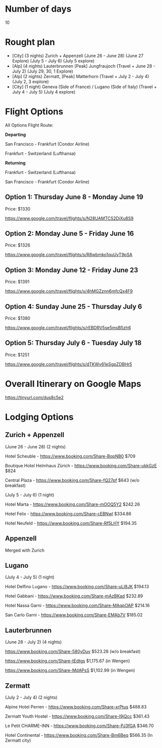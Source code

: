 # Number of days

10

# Rought plan

- [City] (3 nights) Zurich + Appenzell (June 26 - June 28) (June 27 Explore) (July 5 - July 6) (July 5 explore)
- [Alp] (4 nights) Lauterbrunnen [Peak] Jungfraujoch (Travel + June 28 - July 2) (July 29, 30, 1 Explore)
- [Alp] (2 nights) Zermatt, [Peak] Matterhorn (Travel + July 2 - July 4) (July 2, 3 explore)
- [City] (1 night) Geneva (Side of France) / Lugano (Side of Italy) (Travel + July 4 - July 5) (July 4 explore)

# Flight Options

All Options Flight Route:

**Departing**

San Francisco - Frankfurt (Condor Airline)

Frankfurt - Switzerland (Lufthansa)

**Returning**

Frankfurt - Switzerland (Lufthansa)

San Francisco - Frankfurt (Condor Airline)

## Option 1: Thursday June 8 - Monday June 19

Price: $1330

https://www.google.com/travel/flights/s/N28UAMTCS2DiXu8S9

## Option 2: Monday June 5 - Friday June 16

Price: $1326

https://www.google.com/travel/flights/s/R8wbmko1quUvT9pSA

## Option 3: Monday June 12 - Friday June 23

Price: $1391

https://www.google.com/travel/flights/s/4hMGZznn6mfcQx4F9

## Option 4: Sunday June 25 - Thursday July 6

Price: $1380

https://www.google.com/travel/flights/s/rEBDRV5se5msB5zh6

## Option 5: Thursday July 6 - Tuesday July 18

Price: $1251

https://www.google.com/travel/flights/s/dTKWv61eSgpZDBHr5

# Overall Itinerary on Google Maps

https://tinyurl.com/dus8c5e2

# Lodging Options

## Zurich + Appenzell

(June 26 - June 28) (2 nights)

Hotel Scheuble - https://www.booking.com/Share-BopNB0 $709

Boutique Hotel Helmhaus Zürich - https://www.booking.com/Share-ukkGzE $824

Central Plaza - https://www.booking.com/Share-fQ27pf $643 (w/o breakfast)

(July 5 - July 6) (1 night)

Hotel Marta - https://www.booking.com/Share-mOOQ5Y2 $242.26

Hotel Felix - https://www.booking.com/Share-cEBNwl $334.86

Hotel Neufeld - https://www.booking.com/Share-Rf5LHY $194.35

## Appenzell

Merged with Zurich

## Lugano

(July 4 - July 5) (1 night)

Hotel Delfino Lugano - https://www.booking.com/Share-uLI8JK $194.13

Hotel Gabbani - https://www.booking.com/Share-mAzBKad $232.89

Hotel Nassa Garni - https://www.booking.com/Share-MAqpOAP $214.16

San Carlo Garni - https://www.booking.com/Share-EMAb7V $185.02

## Lauterbrunnen

(June 28 - July 2) (4 nights)

https://www.booking.com/Share-580yDuy $523.28 (w/o breakfast)

https://www.booking.com/Share-tEdtgs $1,175.67 (in Wengen)

https://www.booking.com/Share-MdAPsS $1,102.99 (in Wengen)

## Zermatt

(July 2 - July 4) (2 nights)

Alpine Hotel Perren - https://www.booking.com/Share-xrPtus $488.83

Zermatt Youth Hostel - https://www.booking.com/Share-l9jQcc $361.43

Le Petit CHARME-INN - https://www.booking.com/Share-PJ3fGA $346.70

Hotel Continental - https://www.booking.com/Share-Bm6Beq $566.35 (In Zermatt city)
